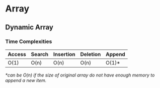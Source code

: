 # Array

## Dynamic Array

### Time Complexities
| Access  | Search | Insertion | Deletion | Append |
| ------- | -------| --------- | -------- |--------|
| O(1)    | O(n)   | O(n)      | O(n)     |O(1)*   |

<i>*can be O(n) if the size of original array do not have enough memory to append a new item. </i>
